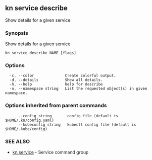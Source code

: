 ## kn service describe

Show details for a given service

### Synopsis

Show details for a given service

```
kn service describe NAME [flags]
```

### Options

```
  -c, --color              Create colorful output.
  -d, --details            Show all details.
  -h, --help               help for describe
  -n, --namespace string   List the requested object(s) in given namespace.
```

### Options inherited from parent commands

```
      --config string       config file (default is $HOME/.kn/config.yaml)
      --kubeconfig string   kubectl config file (default is $HOME/.kube/config)
```

### SEE ALSO

* [kn service](kn_service.md)	 - Service command group

